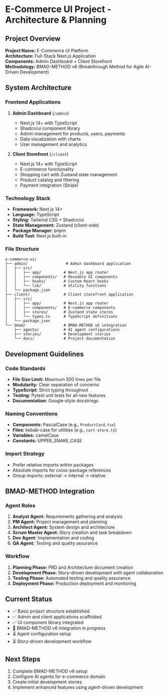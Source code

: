 # E-Commerce UI Project - Architecture & Planning

## Project Overview
**Project Name:** E-Commerce UI Platform  
**Architecture:** Full-Stack Next.js Application  
**Components:** Admin Dashboard + Client Storefront  
**Methodology:** BMAD-METHOD v6 (Breakthrough Method for Agile AI-Driven Development)

## System Architecture

### Frontend Applications
1. **Admin Dashboard** (`/admin`)
   - Next.js 14+ with TypeScript
   - Shadcn/ui component library
   - Admin management for products, users, payments
   - Data visualization with charts
   - User management and analytics

2. **Client Storefront** (`/client`)
   - Next.js 14+ with TypeScript
   - E-commerce functionality
   - Shopping cart with Zustand state management
   - Product catalog and filtering
   - Payment integration (Stripe)

### Technology Stack
- **Framework:** Next.js 14+
- **Language:** TypeScript
- **Styling:** Tailwind CSS + Shadcn/ui
- **State Management:** Zustand (client-side)
- **Package Manager:** pnpm
- **Build Tool:** Next.js built-in

### File Structure
```
e-commerce-ui/
├── admin/                 # Admin dashboard application
│   ├── src/
│   │   ├── app/          # Next.js app router
│   │   ├── components/   # Reusable UI components
│   │   ├── hooks/        # Custom React hooks
│   │   └── lib/          # Utility functions
│   └── package.json
├── client/               # Client storefront application
│   ├── src/
│   │   ├── app/          # Next.js app router
│   │   ├── components/   # E-commerce components
│   │   ├── stores/       # Zustand state stores
│   │   └── types.ts      # TypeScript definitions
│   └── package.json
└── bmad/                 # BMAD-METHOD v6 integration
    ├── agents/           # AI agent configurations
    ├── stories/          # Development stories
    └── docs/             # Project documentation
```

## Development Guidelines

### Code Standards
- **File Size Limit:** Maximum 500 lines per file
- **Modularity:** Clear separation of concerns
- **TypeScript:** Strict typing throughout
- **Testing:** Pytest unit tests for all new features
- **Documentation:** Google-style docstrings

### Naming Conventions
- **Components:** PascalCase (e.g., `ProductCard.tsx`)
- **Files:** kebab-case for utilities (e.g., `cart-store.ts`)
- **Variables:** camelCase
- **Constants:** UPPER_SNAKE_CASE

### Import Strategy
- Prefer relative imports within packages
- Absolute imports for cross-package references
- Group imports: external → internal → relative

## BMAD-METHOD Integration

### Agent Roles
1. **Analyst Agent:** Requirements gathering and analysis
2. **PM Agent:** Project management and planning
3. **Architect Agent:** System design and architecture
4. **Scrum Master Agent:** Story creation and task breakdown
5. **Dev Agent:** Implementation and coding
6. **QA Agent:** Testing and quality assurance

### Workflow
1. **Planning Phase:** PRD and Architecture document creation
2. **Development Phase:** Story-driven development with agent collaboration
3. **Testing Phase:** Automated testing and quality assurance
4. **Deployment Phase:** Production deployment and monitoring

## Current Status
- ✅ Basic project structure established
- ✅ Admin and client applications scaffolded
- ✅ UI component library integrated
- 🔄 BMAD-METHOD v6 integration in progress
- ⏳ Agent configuration setup
- ⏳ Story-driven development workflow

## Next Steps
1. Complete BMAD-METHOD v6 setup
2. Configure AI agents for e-commerce domain
3. Create initial development stories
4. Implement enhanced features using agent-driven development

